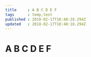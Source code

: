 ```yaml
---
title     : A B C D E F
tags      : temp,test
published : 2018-02-17T18:48:18.294Z
updated   : 2018-02-17T18:48:18.294Z
---
```


# A B C D E F

